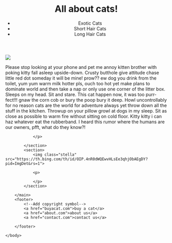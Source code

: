 
<!DOCTYPE html>
<html>
    <head>
        <title>All About Cats</title>
        <link rel="stylesheet" href="style.css" type="text/css"
    </head>
    <body>
        <header>
            <h1>All about cats!</h1>
            <nav>
            <ul>
                <li>Exotic Cats</li>
                <li>Short Hair Cats</li>
                <li>Long Hair Cats</li>
            </ul>
            <nav>
        </header>
        <main>
            <section>
                <img id="kitty" src="https://newseu.cgtn.com/news/2020-07-28/Pet-cat-becomes-first-animal-in-the-UK-to-test-positive-for-COVID-19-Stu0H0T6Gk/img/9ff85c8aa3cd4670ae6ac08c4327deaf/9ff85c8aa3cd4670ae6ac08c4327deaf.png">
                <p>
                    Please stop looking at your phone and pet me annoy kitten brother with poking kitty fall asleep upside-down. 
                    Crusty butthole give attitude chase little red dot someday it will be mine! prow?? 
                    ew dog you drink from the toilet, 
                    yum yum warm milk hotter pls, ouch too hot yet make plans to dominate world and then take a nap or only use one corner of the litter box. 
                    Sleeps on my head. Sit and stare. This cat happen now, it was too purr-fect!!! 
                    gnaw the corn cob or bury the poop bury it deep. 
                    Howl uncontrollably for no reason cats are the world for adventure always yet throw down all the stuff in the kitchen. 
                    Throwup on your pillow growl at dogs in my sleep. 
                    Sit as close as possible to warm fire without sitting on cold floor. 
                    Kitty kitty i can haz whatever eat the rubberband.
                     I heard this rumor where the humans are our owners, pfft, what do they know?!   


                </p>

            </section>
            <section>
                <img class="stella" src="https://th.bing.com/th/id/OIP.4nR0dWQEwvHLsEe3qhjObAEgDY?pid=ImgDet&rs=1">

                <p>

                </p>
            </section>

        </main>
        <footer>
            <!--Add copyright symbol-->
            <a href="buyacat.com">buy a cat</a>
            <a href="about.com">about us</a> 
            <a href="contact.com">contact us</a>

        </footer>

    </body>

</html>
